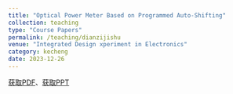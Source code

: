 ```yaml
---
title: "Optical Power Meter Based on Programmed Auto-Shifting"
collection: teaching
type: "Course Papers"
permalink: /teaching/dianzijishu
venue: "Integrated Design xperiment in Electronics"
category: kecheng
date: 2023-12-26
---
```


[获取PDF](http://ShangrunLu666.github.io/files/基于程控自动换挡的光功率计.pdf)、[获取PPT](http://ShangrunLu666.github.io/files/基于程控自动换挡的光功率计-PPT.pdf)
